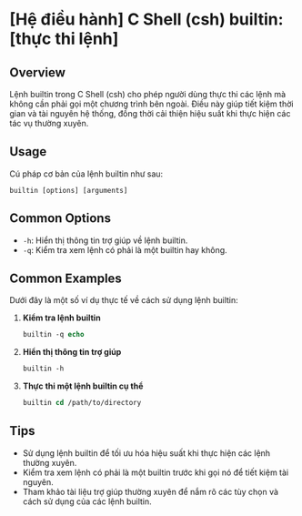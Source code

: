 # [Hệ điều hành] C Shell (csh) builtin: [thực thi lệnh]

## Overview
Lệnh builtin trong C Shell (csh) cho phép người dùng thực thi các lệnh mà không cần phải gọi một chương trình bên ngoài. Điều này giúp tiết kiệm thời gian và tài nguyên hệ thống, đồng thời cải thiện hiệu suất khi thực hiện các tác vụ thường xuyên.

## Usage
Cú pháp cơ bản của lệnh builtin như sau:
```
builtin [options] [arguments]
```

## Common Options
- `-h`: Hiển thị thông tin trợ giúp về lệnh builtin.
- `-q`: Kiểm tra xem lệnh có phải là một builtin hay không.

## Common Examples
Dưới đây là một số ví dụ thực tế về cách sử dụng lệnh builtin:

1. **Kiểm tra lệnh builtin**
   ```csh
   builtin -q echo
   ```

2. **Hiển thị thông tin trợ giúp**
   ```csh
   builtin -h
   ```

3. **Thực thi một lệnh builtin cụ thể**
   ```csh
   builtin cd /path/to/directory
   ```

## Tips
- Sử dụng lệnh builtin để tối ưu hóa hiệu suất khi thực hiện các lệnh thường xuyên.
- Kiểm tra xem lệnh có phải là một builtin trước khi gọi nó để tiết kiệm tài nguyên.
- Tham khảo tài liệu trợ giúp thường xuyên để nắm rõ các tùy chọn và cách sử dụng của các lệnh builtin.